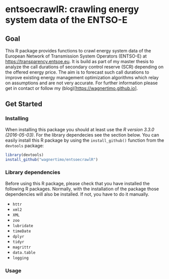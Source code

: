 # entsoecrawlR: crawling energy system data of the ENTSO-E


## Goal

This R package provides functions to crawl energy system data of the European Network of Transmission System Operators (ENTSO-E) at https://transparency.entsoe.eu.
It is build as part of my master thesis to analyze the call durations of secondary control reserve (SCR) depending on the offered energy price. 
The aim is to forecast such call durations to improve existing energy management optimization algorithms which relay on assumptions and are not very accurate.
For further information please get in contact or follow my (blog)[https://wagnertimo.github.io].

## Get Started

### Installing

When installing this package you should at least use the *R version 3.3.0 (2016-05-03)*. For the library dependecies see the section below. You can easily install this R package by using the `install_github()` function from the `devtools` package:

```r
library(devtools)
install_github("wagnertimo/entsoecrawlR")
```
### Library dependencies

Before using this R package, please check that you have installed the following R packages. Normally, with the installation of the package those dependencies will also be installed. If not, you have to do it manually.

- `httr`
- `xml2`
- `XML`
- `zoo`
- `lubridate`
- `timeDate`
- `dplyr`
- `tidyr`
- `magrittr`
- `data.table`
- `logging`


### Usage








